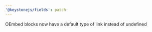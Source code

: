 ```yaml
---
'@keystonejs/fields': patch
---
```


OEmbed blocks now have a default type of link instead of undefined
